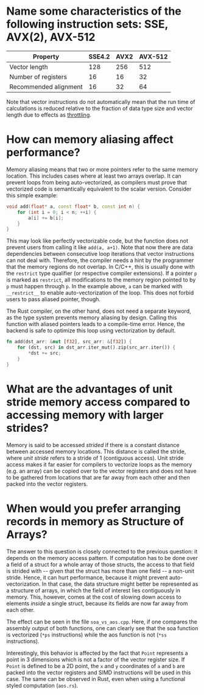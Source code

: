 # Name some characteristics of the following instruction sets: SSE, AVX(2), AVX-512

Property | SSE4.2 | AVX2 | AVX-512
-------- | ------ | ---- | -------
Vector length|128 | 256  | 512
Number of registers|16|16|32
Recommended alignment|16|32|64

Note that vector instructions do not automatically mean that the run time of calculations is reduced relative to the fraction of data type size and vector length due to effects as [throttling](https://lemire.me/blog/2018/09/07/avx-512-when-and-how-to-use-these-new-instructions/).

# How can memory aliasing affect performance?
Memory aliasing means that two or more pointers refer to the same memory location.
This includes cases where at least two arrays overlap.
It can prevent loops from being auto-vectorized, as compilers must prove that vectorized code is semantically equivalent to the scalar version.
Consider this simple example:
```cpp
void add(float* a, const float* b, const int n) {
    for (int i = 0; i < n; ++i) {
        a[i] += b[i];
    }
}
```
This may look like perfectly vectorizable code, but the function does not prevent users from calling it like `add(a, a+1)`.
Note that now there are data dependencies between consecutive loop iterations that vector instructions can not deal with.
Therefore, the compiler needs a hint by the programmer that the memory regions do not overlap.
In C/C++, this is usually done with the `restrict` type qualifier (or respective compiler extensions).
If a pointer `p` is marked as `restrict`, all modifications to the memory region pointed to by `p` must happen through `p`.
In the example above, `a` can be marked with `__restrict__` to enable auto-vectorization of the loop.
This does not forbid users to pass aliased pointer, though.

The Rust compiler, on the other hand, does not need a separate keyword, as the type system prevents memory aliasing by design.
Calling this function with aliased pointers leads to a compile-time error.
Hence, the backend is safe to optimize this loop using vectorization by default.
```rust
fn add(dst_arr: &mut [f32], src_arr: &[f32]) {
    for (dst, src) in dst_arr.iter_mut().zip(src_arr.iter()) {
        *dst += src;
    }
}
```

# What are the advantages of unit stride memory access compared to accessing memory with larger strides?
Memory is said to be accessed *strided* if there is a constant distance between accessed memory locations.
This distance is called the stride, where *unit stride* refers to a stride of 1 (contiguous access).
Unit stride access makes it far easier for compilers to vectorize loops as the memory (e.g. an array) can be copied over to the vector registers and does not have to be gathered from locations that are far away from each other and then packed into the vector registers.

# When would you prefer arranging records in memory as Structure of Arrays?
The answer to this question is closely connected to the previous question: it depends on the memory access pattern.
If computation has to be done over a field of a struct for a whole array of those structs, the access to that field is strided with -- given that the struct has more than one field -- a non-unit stride.
Hence, it can hurt performance, because it might prevent auto-vectorization.
In that case, the data structure might better be represented as a structure of arrays, in which the field of interest lies contiguously in memory.
This, however, comes at the cost of slowing down access to elements *inside* a single struct, because its fields are now far away from each other.

The effect can be seen in the file `soa_vs_aos.cpp`.
Here, if one compares the assembly output of both functions, one can clearly see that the soa function is vectorized (`*ps` instructions) while the aos function is not (`*ss` instructions).

Interestingly, this behavior is affected by the fact that `Point` represents a point in 3 dimensions which is not a factor of the vector register size.
If `Point` is defined to be a 2D point, the `x` and `y` coordinates of `a` and `b` are packed into the vector registers and SIMD instructions will be used in this case.
The same can be observed in Rust, even when using a functional styled computation (`aos.rs`).

